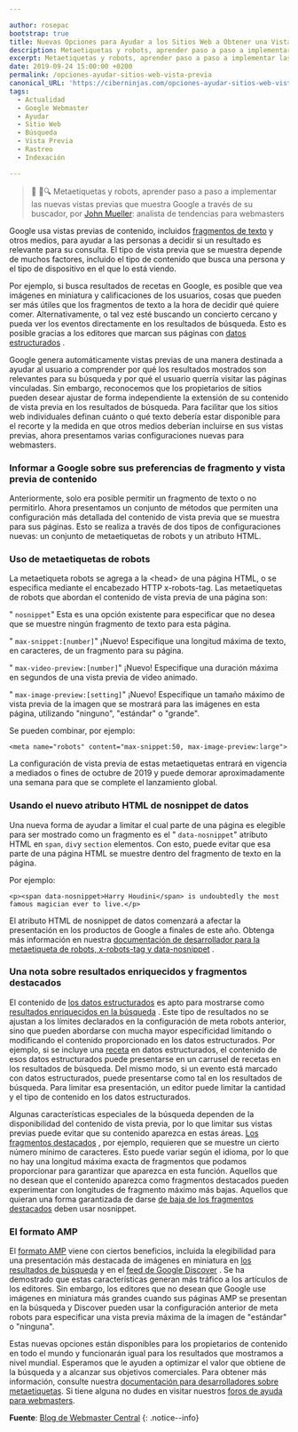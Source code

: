 ```yaml
---

author: rosepac
bootstrap: true
title: Nuevas Opciones para Ayudar a los Sitios Web a Obtener una Vista Previa de su Contenido en la Búsqueda de Google
description: Metaetiquetas y robots, aprender paso a paso a implementar las nuevas vistas previas que muestra Google a través de su buscador, por John Mueller
excerpt: Metaetiquetas y robots, aprender paso a paso a implementar las nuevas vistas previas que muestra Google a través de su buscador, por John Mueller
date: 2019-09-24 15:00:00 +0200
permalink: /opciones-ayudar-sitios-web-vista-previa
canonical_URL: 'https://ciberninjas.com/opciones-ayudar-sitios-web-vista-previa'
tags:
  - Actualidad
  - Google Webmaster
  - Ayudar
  - Sitio Web
  - Búsqueda
  - Vista Previa
  - Rastreo
  - Indexación

---
```


> 📰 📱🔍 Metaetiquetas y robots, aprender paso a paso a implementar las nuevas vistas previas que muestra Google a trav&eacute;s de su buscador, por [John Mueller](https://twitter.com/johnmu?rel=rel)\: analista de tendencias para webmasters

Google usa vistas previas de contenido, incluidos [fragmentos de texto](https://support.google.com/webmasters/answer/35624) y otros medios, para ayudar a las personas a decidir si un resultado es relevante para su consulta. El tipo de vista previa que se muestra depende de muchos factores, incluido el tipo de contenido que busca una persona y el tipo de dispositivo en el que lo est&aacute; viendo.

Por ejemplo, si busca resultados de recetas en Google, es posible que vea im&aacute;genes en miniatura y calificaciones de los usuarios, cosas que pueden ser m&aacute;s &uacute;tiles que los fragmentos de texto a la hora de decidir qu&eacute; quiere comer. Alternativamente, o tal vez est&eacute; buscando un concierto cercano y pueda ver los eventos directamente en los resultados de b&uacute;squeda. Esto es posible gracias a los editores que marcan sus p&aacute;ginas con [datos estructurados](https://developers.google.com/search/docs/guides/search-gallery) .

Google genera autom&aacute;ticamente vistas previas de una manera destinada a ayudar al usuario a comprender por qu&eacute; los resultados mostrados son relevantes para su b&uacute;squeda y por qu&eacute; el usuario querr&iacute;a visitar las p&aacute;ginas vinculadas. Sin embargo, reconocemos que los propietarios de sitios pueden desear ajustar de forma independiente la extensi&oacute;n de su contenido de vista previa en los resultados de b&uacute;squeda. Para facilitar que los sitios web individuales definan cu&aacute;nto o qu&eacute; texto deber&iacute;a estar disponible para el recorte y la medida en que otros medios deber&iacute;an incluirse en sus vistas previas, ahora presentamos varias configuraciones nuevas para webmasters.

### Informar a Google sobre sus preferencias de fragmento y vista previa de contenido

Anteriormente, solo era posible permitir un fragmento de texto o no permitirlo. Ahora presentamos un conjunto de m&eacute;todos que permiten una configuraci&oacute;n m&aacute;s detallada del contenido de vista previa que se muestra para sus p&aacute;ginas. Esto se realiza a trav&eacute;s de dos tipos de configuraciones nuevas: un conjunto de metaetiquetas de robots y un atributo HTML.

### Uso de metaetiquetas de robots

La metaetiqueta robots se agrega a la &lt;head&gt; de una p&aacute;gina HTML, o se especifica mediante el encabezado HTTP x-robots-tag. Las metaetiquetas de robots que abordan el contenido de vista previa de una p&aacute;gina son:

" `nosnippet`" Esta es una opci&oacute;n existente para especificar que no desea que se muestre ning&uacute;n fragmento de texto para esta p&aacute;gina.

" `max-snippet:[number]`" &iexcl;Nuevo\! Especifique una longitud m&aacute;xima de texto, en caracteres, de un fragmento para su p&aacute;gina.

" `max-video-preview:[number]`" &iexcl;Nuevo\! Especifique una duraci&oacute;n m&aacute;xima en segundos de una vista previa de video animado.

" `max-image-preview:[setting]`" &iexcl;Nuevo\! Especifique un tama&ntilde;o m&aacute;ximo de vista previa de la imagen que se mostrar&aacute; para las im&aacute;genes en esta p&aacute;gina, utilizando "ninguno", "est&aacute;ndar" o "grande".

Se pueden combinar, por ejemplo:

~~~
<meta name="robots" content="max-snippet:50, max-image-preview:large">
~~~

La configuraci&oacute;n de vista previa de estas metaetiquetas entrar&aacute; en vigencia a mediados o fines de octubre de 2019 y puede demorar aproximadamente una semana para que se complete el lanzamiento global.

### Usando el nuevo atributo HTML de nosnippet de datos

Una nueva forma de ayudar a limitar el cual parte de una p&aacute;gina es elegible para ser mostrado como un fragmento es el " `data-nosnippet`" atributo HTML en `span`, `div`y `section` elementos. Con esto, puede evitar que esa parte de una p&aacute;gina HTML se muestre dentro del fragmento de texto en la p&aacute;gina.

Por ejemplo:

~~~
<p><span data-nosnippet>Harry Houdini</span> is undoubtedly the most famous magician ever to live.</p>
~~~

El atributo HTML de nosnippet de datos comenzar&aacute; a afectar la presentaci&oacute;n en los productos de Google a finales de este a&ntilde;o. Obtenga m&aacute;s informaci&oacute;n en nuestra [documentaci&oacute;n de desarrollador para la metaetiqueta de robots, x-robots-tag y data-nosnippet](https://developers.google.com/search/reference/robots_meta_tag) .

### Una nota sobre resultados enriquecidos y fragmentos destacados

El contenido de [los datos estructurados](https://developers.google.com/search/docs/guides/intro-structured-data) es apto para mostrarse como [resultados enriquecidos en la b&uacute;squeda](https://developers.google.com/search/docs/guides/search-gallery) . Este tipo de resultados no se ajustan a los l&iacute;mites declarados en la configuraci&oacute;n de meta robots anterior, sino que pueden abordarse con mucha mayor especificidad limitando o modificando el contenido proporcionado en los datos estructurados. Por ejemplo, si se incluye una [receta](https://developers.google.com/search/docs/data-types/recipe) en datos estructurados, el contenido de esos datos estructurados puede presentarse en un carrusel de recetas en los resultados de b&uacute;squeda. Del mismo modo, si un evento est&aacute; marcado con datos estructurados, puede presentarse como tal en los resultados de b&uacute;squeda. Para limitar esa presentaci&oacute;n, un editor puede limitar la cantidad y el tipo de contenido en los datos estructurados.

Algunas caracter&iacute;sticas especiales de la b&uacute;squeda dependen de la disponibilidad del contenido de vista previa, por lo que limitar sus vistas previas puede evitar que su contenido aparezca en estas &aacute;reas. [Los fragmentos destacados](https://support.google.com/websearch/answer/9351707) , por ejemplo, requieren que se muestre un cierto n&uacute;mero m&iacute;nimo de caracteres. Esto puede variar seg&uacute;n el idioma, por lo que no hay una longitud m&aacute;xima exacta de fragmentos que podamos proporcionar para garantizar que aparezca en esta funci&oacute;n. Aquellos que no desean que el contenido aparezca como fragmentos destacados pueden experimentar con longitudes de fragmento m&aacute;ximo m&aacute;s bajas. Aquellos que quieran una forma garantizada de darse [de baja de los fragmentos destacados](https://support.google.com/webmasters/answer/6229325) deben usar nosnippet.

### El formato AMP

El [formato AMP](https://kutt.it/amp) viene con ciertos beneficios, incluida la elegibilidad para una presentaci&oacute;n m&aacute;s destacada de im&aacute;genes en miniatura en [los resultados de b&uacute;squeda](https://developers.google.com/search/docs/guides/about-amp) y en el [feed de Google Discover](https://support.google.com/webmasters/answer/9046777) . Se ha demostrado que estas caracter&iacute;sticas generan m&aacute;s tr&aacute;fico a los art&iacute;culos de los editores. Sin embargo, los editores que no desean que Google use im&aacute;genes en miniatura m&aacute;s grandes cuando sus p&aacute;ginas AMP se presentan en la b&uacute;squeda y Discover pueden usar la configuraci&oacute;n anterior de meta robots para especificar una vista previa m&aacute;xima de la imagen de "est&aacute;ndar" o "ninguna".

Estas nuevas opciones est&aacute;n disponibles para los propietarios de contenido en todo el mundo y funcionar&aacute;n igual para los resultados que mostramos a nivel mundial. Esperamos que le ayuden a optimizar el valor que obtiene de la b&uacute;squeda y a alcanzar sus objetivos comerciales. Para obtener m&aacute;s informaci&oacute;n, consulte nuestra [documentaci&oacute;n para desarrolladores sobre metaetiquetas](https://developers.google.com/search/reference/robots_meta_tag). Si tiene alguna no dudes en visitar nuestros [foros de ayuda para webmasters](https://support.google.com/webmasters/go/community).

**Fuente**\: [Blog de Webmaster Central](https://webmasters.googleblog.com/2019/09/more-controls-on-search.html "Más Opciones para Ayudar a los Sitios Web a Obtener una Vista Previa de su Contenido en la Búsqueda de Google")
{: .notice--info}